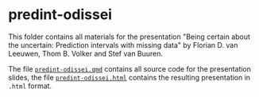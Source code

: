 # predint-odissei

This folder contains all materials for the presentation "Being certain about the uncertain: Prediction intervals with missing data" by Florian D. van Leeuwen, Thom B. Volker and Stef van Buuren.

The file [`predint-odissei.qmd`](predint-odissei.qmd) contains all source code for the presentation slides, the file [`predint-odissei.html`](predint-odissei.html) contains the resulting presentation in `.html` format.

